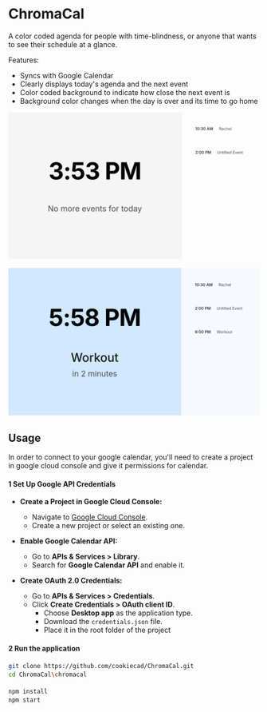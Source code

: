 # ChromaCal
A color coded agenda for people with time-blindness, or anyone that wants to see their schedule at a glance.

Features:
- Syncs with Google Calendar
- Clearly displays today's agenda and the next event
- Color coded background to indicate how close the next event is
- Background color changes when the day is over and its time to go home

![1736974440299](image/README/1736974440299.png)

![1736981944991](image/README/1736981944991.png)

## Usage

In order to connect to your google calendar, you'll need to create a project in google cloud console and give it permissions for calendar.

#### 1 Set Up Google API Credentials

- **Create a Project in Google Cloud Console:**
  - Navigate to [Google Cloud Console](https://console.cloud.google.com/).
  - Create a new project or select an existing one.

- **Enable Google Calendar API:**
  - Go to **APIs & Services > Library**.
  - Search for **Google Calendar API** and enable it.

- **Create OAuth 2.0 Credentials:**
  - Go to **APIs & Services > Credentials**.
  - Click **Create Credentials > OAuth client ID**.
    - Choose **Desktop app** as the application type.
    - Download the `credentials.json` file.
    - Place it in the root folder of the project

#### 2 Run the application

```bash
git clone https://github.com/cookiecad/ChromaCal.git
cd ChromaCal\chromacal

npm install
npm start
```